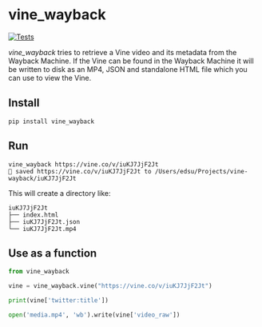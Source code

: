 # vine_wayback

[![Tests](https://github.com/edsu/vine_wayback/actions/workflows/test.yml/badge.svg)](https://github.com/edsu/vine_wayback/actions/workflows/test.yml)

*vine_wayback* tries to retrieve a Vine video and its metadata from the Wayback Machine. If the Vine can be found in the Wayback Machine it will be written to disk as an MP4, JSON and standalone HTML file which you can use to view the Vine.

## Install

```shell
pip install vine_wayback
```

## Run

```
vine_wayback https://vine.co/v/iuKJ7JjF2Jt
💾 saved https://vine.co/v/iuKJ7JjF2Jt to /Users/edsu/Projects/vine-wayback/iuKJ7JjF2Jt
```

This will create a directory like:

```
iuKJ7JjF2Jt
├── index.html
├── iuKJ7JjF2Jt.json
└── iuKJ7JjF2Jt.mp4
```

## Use as a function

```python
from vine_wayback

vine = vine_wayback.vine("https://vine.co/v/iuKJ7JjF2Jt")

print(vine['twitter:title'])

open('media.mp4', 'wb').write(vine['video_raw'])
```
